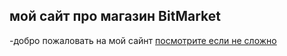 ## мой сайт про магазин BitMarket
-добро пожаловать на мой сайнт [посмотрите если не сложно](2607vadim.github.io/bitmarket/)
